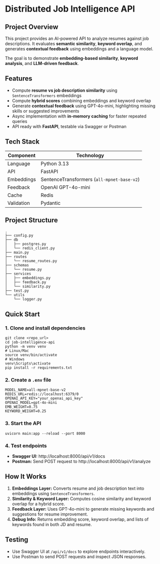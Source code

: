 # Distributed Job Intelligence API

## Project Overview
This project provides an AI-powered API to analyze resumes against job descriptions. It evaluates **semantic similarity**, **keyword overlap**, and generates **contextual feedback** using embeddings and a language model.

The goal is to demonstrate **embedding-based similarity**, **keyword analysis**, and **LLM-driven feedback**.

## Features
- Compute **resume vs job description similarity** using `SentenceTransformers` embeddings
- Compute **hybrid scores** combining embeddings and keyword overlap
- Generate **contextual feedback** using GPT-4o-mini, highlighting missing skills or suggested improvements
- Async implementation with **in-memory caching** for faster repeated queries
- API ready with **FastAPI**, testable via Swagger or Postman

## Tech Stack

| Component  | Technology |
|------------|-----------|
| Language   | Python 3.13 |
| API        | FastAPI |
| Embeddings | SentenceTransformers (`all-mpnet-base-v2`) |
| Feedback   | OpenAI GPT-4o-mini |
| Cache      | Redis |
| Validation | Pydantic |

## Project Structure
```
.
├── config.py
├── db
│   ├── postgres.py
│   └── redis_client.py
├── main.py
├── routes
│   └── resume_routes.py
├── schemas
│   └── resume.py
├── services
│   ├── embeddings.py
│   ├── feedback.py
│   └── similarity.py
├── test.py
└── utils
    └── logger.py
```

## Quick Start

### 1. Clone and install dependencies
```
git clone <repo_url>
cd job-intelligence-api
python -m venv venv
# Linux/Mac
source venv/bin/activate
# Windows
venv\Scripts\activate
pip install -r requirements.txt
```

### 2. Create a `.env` file
```
MODEL_NAME=all-mpnet-base-v2
REDIS_URL=redis://localhost:6379/0
OPENAI_API_KEY="your_openai_api_key"
OPENAI_MODEL=gpt-4o-mini
EMB_WEIGHT=0.75
KEYWORD_WEIGHT=0.25
```

### 3. Start the API
```
uvicorn main:app --reload --port 8000
```

### 4. Test endpoints
- **Swagger UI:** http://localhost:8000/api/v1/docs  
- **Postman:** Send POST request to http://localhost:8000/api/v1/analyze

## How It Works
1. **Embeddings Layer:** Converts resume and job description text into embeddings using `SentenceTransformers`.
2. **Similarity & Keyword Layer:** Computes cosine similarity and keyword overlap for a hybrid score.
3. **Feedback Layer:** Uses GPT-4o-mini to generate missing keywords and suggestions for resume improvement.
4. **Debug Info:** Returns embedding score, keyword overlap, and lists of keywords found in both JD and resume.

## Testing
- Use Swagger UI at `/api/v1/docs` to explore endpoints interactively.
- Use Postman to send POST requests and inspect JSON responses.
